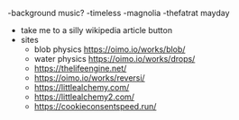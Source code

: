 -background music?
    -timeless
    -magnolia
    -thefatrat mayday
- take me to a silly wikipedia article button
- sites
    - blob physics https://oimo.io/works/blob/
    - water physics https://oimo.io/works/drops/
    - https://thelifeengine.net/
    - https://oimo.io/works/reversi/
    - https://littlealchemy.com/
    - https://littlealchemy2.com/
    - https://cookieconsentspeed.run/